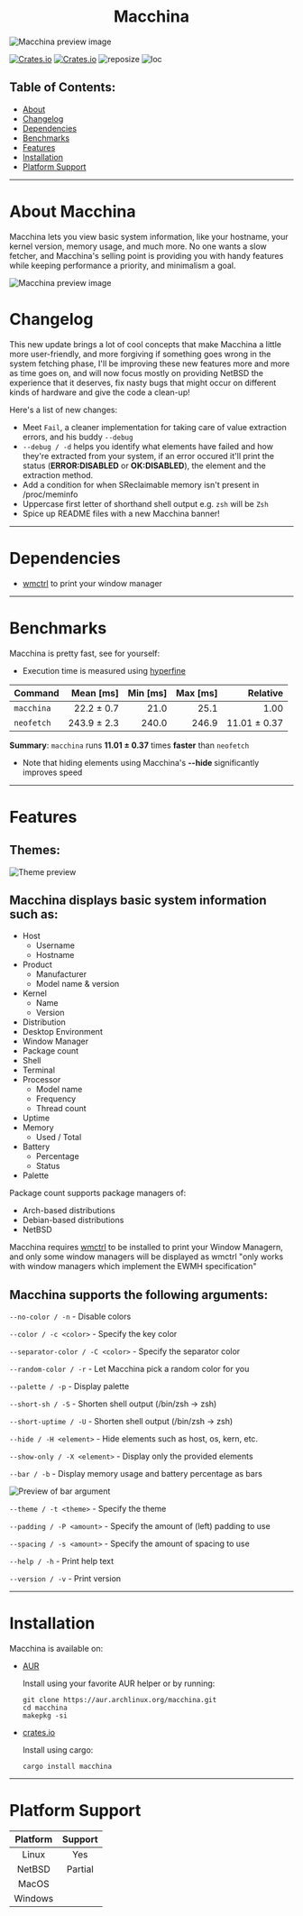 <h1 align="center"> Macchina </h1>

![Macchina preview image](screenshots/banner.png)

[![Crates.io](https://img.shields.io/crates/v/macchina?style=for-the-badge&label=VERSION&color=0D3B66)](https://crates.io/crates/macchina)
[![Crates.io](https://img.shields.io/crates/d/macchina?style=for-the-badge&label=DOWNLOADS&color=0D3B66)](https://crates.io/crates/macchina)
![reposize](https://img.shields.io/github/repo-size/grtcdr/macchina?color=0D3B66&logo=github&style=for-the-badge)
![loc](https://img.shields.io/tokei/lines/github/grtcdr/macchina?color=0D3B66&label=Lines%20of%20Code&logo=rust&style=for-the-badge)

## Table of Contents:
- [About](#about)
- [Changelog](#change)
- [Dependencies](#deps)
- [Benchmarks](#bench)
- [Features](#features)
- [Installation](#install)
- [Platform Support](#platform-support)

---

# About Macchina <a name="about"></a>

Macchina lets you view basic system information, like your hostname, your kernel version, memory usage, and much more.
No one wants a slow fetcher, and Macchina's selling point is providing you with handy features while keeping performance a priority, and minimalism a goal.


![Macchina preview image](screenshots/preview.png)

# Changelog <a name="change"></a>
This new update brings a lot of cool concepts that make Macchina a little more user-friendly, and more forgiving if something goes wrong in the system fetching phase, I'll be improving these new features more and more as time goes on, and will now focus mostly on providing NetBSD the experience that it deserves, fix nasty bugs that might occur on different kinds of hardware and give the code a clean-up!

Here's a list of new changes:
- Meet `Fail`, a cleaner implementation for taking care of value extraction errors, and his buddy `--debug`
- `--debug / -d` helps you identify what elements have failed and how they're extracted from your system, if an error occured it'll print the status (__ERROR:DISABLED__ or __OK:DISABLED__), the element and the extraction method.
- Add a condition for when SReclaimable memory isn't present in /proc/meminfo
- Uppercase first letter of shorthand shell output e.g. `zsh` will be `Zsh`
- Spice up README files with a new Macchina banner!

---

# Dependencies <a name="deps"></a>
- [wmctrl](http://tripie.sweb.cz/utils/wmctrl/) to print your window manager

---

# Benchmarks <a name="bench"></a>
Macchina is pretty fast, see for yourself:

- Execution time is measured using [hyperfine](https://github.com/sharkdp/hyperfine)

| Command | Mean [ms] | Min [ms] | Max [ms] | Relative |
|:---|---:|---:|---:|---:|
| `macchina` | 22.2 ± 0.7 | 21.0 | 25.1 | 1.00 |
| `neofetch` | 243.9 ± 2.3 | 240.0 | 246.9 | 11.01 ± 0.37 |

__Summary__: `macchina` runs __11.01 ± 0.37__ times __faster__ than `neofetch`

- Note that hiding elements using Macchina's __--hide <element>__ significantly improves speed

---

# Features <a name="features"></a>
## Themes:
![Theme preview](screenshots/themes.png)

## Macchina displays basic system information such as:
- Host
  - Username
  - Hostname
- Product
  - Manufacturer
  - Model name & version
- Kernel
  - Name
  - Version
- Distribution
- Desktop Environment
- Window Manager
- Package count
- Shell
- Terminal
- Processor
  - Model name
  - Frequency
  - Thread count
- Uptime
- Memory
  - Used / Total
- Battery
  - Percentage
  - Status
- Palette

Package count supports package managers of:
- Arch-based distributions
- Debian-based distributions
- NetBSD

Macchina requires [wmctrl](http://tripie.sweb.cz/utils/wmctrl/) to be installed to print your Window Managern, and only some window managers will be displayed as wmctrl "only works with window managers which implement the EWMH specification"

## Macchina supports the following arguments:

`--no-color / -n` - Disable colors

`--color / -c <color>` - Specify the key color

`--separator-color / -C <color>` - Specify the separator color

`--random-color / -r` - Let Macchina pick a random color for you

`--palette / -p` - Display palette

`--short-sh / -S` - Shorten shell output (/bin/zsh -> zsh)

`--short-uptime / -U` - Shorten shell output (/bin/zsh -> zsh)

`--hide / -H <element>` - Hide elements such as host, os, kern, etc.

`--show-only / -X <element>` - Display only the provided elements

`--bar / -b` - Display memory usage and battery percentage as bars

![Preview of bar argument](screenshots/bars.png)

`--theme / -t <theme>` - Specify the theme

`--padding / -P <amount>` - Specify the amount of (left) padding to use

`--spacing / -s <amount>` - Specify the amount of spacing to use

`--help / -h` -  Print help text

`--version / -v` - Print version

---

# Installation <a name="install"></a>
Macchina is available on:

- [AUR](https://aur.archlinux.org/packages/macchina/)

  Install using your favorite AUR helper or by running:
  ```
  git clone https://aur.archlinux.org/macchina.git
  cd macchina
  makepkg -si
  ```
- [crates.io](https://crates.io/crates/macchina)

  Install using cargo:
  ```
  cargo install macchina
  ```

---

# Platform Support <a name="platform-support"></a>

|  Platform     |      Support       |
| :-:           |        :-:         |
| Linux         |        Yes         |
| NetBSD        |      Partial       |
| MacOS         |                    |
| Windows       |                    |
